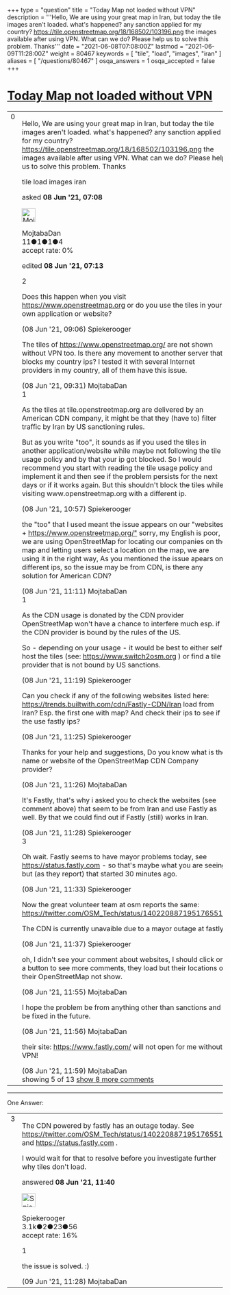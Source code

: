 +++
type = "question"
title = "Today Map not loaded without VPN"
description = '''Hello, We are using your great map in Iran, but today the tile images aren&#x27;t loaded. what&#x27;s happened? any sanction applied for my country? https://tile.openstreetmap.org/18/168502/103196.png the images available after using VPN. What can we do? Please help us to solve this problem. Thanks'''
date = "2021-06-08T07:08:00Z"
lastmod = "2021-06-09T11:28:00Z"
weight = 80467
keywords = [ "tile", "load", "images", "iran" ]
aliases = [ "/questions/80467" ]
osqa_answers = 1
osqa_accepted = false
+++

<div class="headNormal">

# [Today Map not loaded without VPN](/questions/80467/today-map-not-loaded-without-vpn)

</div>

<div id="main-body">

<div id="askform">

<table id="question-table" style="width:100%;">
<colgroup>
<col style="width: 50%" />
<col style="width: 50%" />
</colgroup>
<tbody>
<tr>
<td style="width: 30px; vertical-align: top"><div class="vote-buttons">
<span id="post-80467-upvote" class="ajax-command post-vote up" rel="nofollow" title="I like this post (click again to cancel)"> </span>
<div id="post-80467-score" class="post-score" title="current number of votes">
0
</div>
<span id="post-80467-downvote" class="ajax-command post-vote down" rel="nofollow" title="I dont like this post (click again to cancel)"> </span> <span id="favorite-mark" class="ajax-command favorite-mark" rel="nofollow" title="mark/unmark this question as favorite (click again to cancel)"> </span>
<div id="favorite-count" class="favorite-count">
&#10;</div>
</div></td>
<td><div id="item-right">
<div class="question-body">
<p>Hello, We are using your great map in Iran, but today the tile images aren't loaded. what's happened? any sanction applied for my country? <a href="https://tile.openstreetmap.org/18/168502/103196.png">https://tile.openstreetmap.org/18/168502/103196.png</a> the images available after using VPN. What can we do? Please help us to solve this problem. Thanks</p>
</div>
<div id="question-tags" class="tags-container tags">
<span class="post-tag tag-link-tile" rel="tag" title="see questions tagged &#39;tile&#39;">tile</span> <span class="post-tag tag-link-load" rel="tag" title="see questions tagged &#39;load&#39;">load</span> <span class="post-tag tag-link-images" rel="tag" title="see questions tagged &#39;images&#39;">images</span> <span class="post-tag tag-link-iran" rel="tag" title="see questions tagged &#39;iran&#39;">iran</span>
</div>
<div id="question-controls" class="post-controls">
&#10;</div>
<div class="post-update-info-container">
<div class="post-update-info post-update-info-user">
<p>asked <strong>08 Jun '21, 07:08</strong></p>
<img src="https://secure.gravatar.com/avatar/bd4bf5cabc5fd96613219d9fb86bedbe?s=32&amp;d=identicon&amp;r=g" class="gravatar" width="32" height="32" alt="MojtabaDan&#39;s gravatar image" />
<p><span>MojtabaDan</span><br />
<span class="score" title="11 reputation points">11</span><span title="1 badges"><span class="badge1">●</span><span class="badgecount">1</span></span><span title="1 badges"><span class="silver">●</span><span class="badgecount">1</span></span><span title="4 badges"><span class="bronze">●</span><span class="badgecount">4</span></span><br />
<span class="accept_rate" title="Rate of the user&#39;s accepted answers">accept rate:</span> <span title="MojtabaDan has no accepted answers">0%</span></p>
</div>
<div class="post-update-info post-update-info-edited">
<p><span> edited <strong>08 Jun '21, 07:13</strong> </span></p>
</div>
</div>
<div id="comments-container-80467" class="comments-container">
<span id="80472"></span>
<div id="comment-80472" class="comment">
<div id="post-80472-score" class="comment-score">
2
</div>
<div class="comment-text">
<p>Does this happen when you visit <a href="https://www.openstreetmap.org">https://www.openstreetmap.org</a> or do you use the tiles in your own application or website?</p>
</div>
<div id="comment-80472-info" class="comment-info">
<span class="comment-age">(08 Jun '21, 09:06)</span> <span class="comment-user userinfo">Spiekerooger</span>
</div>
</div>
<span id="80473"></span>
<div id="comment-80473" class="comment">
<div id="post-80473-score" class="comment-score">
&#10;</div>
<div class="comment-text">
<p>The tiles of <a href="https://www.openstreetmap.org/">https://www.openstreetmap.org/</a> are not shown without VPN too. Is there any movement to another server that blocks my country ips? I tested it with several Internet providers in my country, all of them have this issue.</p>
</div>
<div id="comment-80473-info" class="comment-info">
<span class="comment-age">(08 Jun '21, 09:31)</span> <span class="comment-user userinfo">MojtabaDan</span>
</div>
</div>
<span id="80474"></span>
<div id="comment-80474" class="comment">
<div id="post-80474-score" class="comment-score">
1
</div>
<div class="comment-text">
<p>As the tiles at tile.openstreetmap.org are delivered by an American CDN company, it might be that they (have to) filter traffic by Iran by US sanctioning rules.</p>
<p>But as you write "too", it sounds as if you used the tiles in another application/website while maybe not following the tile usage policy and by that your ip got blocked. So I would recommend you start with reading the tile usage policy and implement it and then see if the problem persists for the next days or if it works again. But this shouldn't block the tiles while visiting www.openstreetmap.org with a different ip.</p>
</div>
<div id="comment-80474-info" class="comment-info">
<span class="comment-age">(08 Jun '21, 10:57)</span> <span class="comment-user userinfo">Spiekerooger</span>
</div>
</div>
<span id="80475"></span>
<div id="comment-80475" class="comment not_top_scorer">
<div id="post-80475-score" class="comment-score">
&#10;</div>
<div class="comment-text">
<p>the "too" that I used meant the issue appears on our "websites + <a href="https://www.openstreetmap.org/">https://www.openstreetmap.org/"</a> sorry, my English is poor, we are using OpenStreetMap for locating our companies on the map and letting users select a location on the map, we are using it in the right way, As you mentioned the issue apears on different ips, so the issue may be from CDN, is there any solution for American CDN?</p>
</div>
<div id="comment-80475-info" class="comment-info">
<span class="comment-age">(08 Jun '21, 11:11)</span> <span class="comment-user userinfo">MojtabaDan</span>
</div>
</div>
<span id="80476"></span>
<div id="comment-80476" class="comment">
<div id="post-80476-score" class="comment-score">
1
</div>
<div class="comment-text">
<p>As the CDN usage is donated by the CDN provider OpenStreetMap won't have a chance to interfere much esp. if the CDN provider is bound by the rules of the US.</p>
<p>So - depending on your usage - it would be best to either self-host the tiles (see: <a href="https://www.switch2osm.org">https://www.switch2osm.org</a> ) or find a tile provider that is not bound by US sanctions.</p>
</div>
<div id="comment-80476-info" class="comment-info">
<span class="comment-age">(08 Jun '21, 11:19)</span> <span class="comment-user userinfo">Spiekerooger</span>
</div>
</div>
<span id="80477"></span>
<div id="comment-80477" class="comment not_top_scorer">
<div id="post-80477-score" class="comment-score">
&#10;</div>
<div class="comment-text">
<p>Can you check if any of the following websites listed here: <a href="https://trends.builtwith.com/cdn/Fastly-CDN/Iran">https://trends.builtwith.com/cdn/Fastly-CDN/Iran</a> load from Iran? Esp. the first one with map? And check their ips to see if the use fastly ips?</p>
</div>
<div id="comment-80477-info" class="comment-info">
<span class="comment-age">(08 Jun '21, 11:25)</span> <span class="comment-user userinfo">Spiekerooger</span>
</div>
</div>
<span id="80478"></span>
<div id="comment-80478" class="comment not_top_scorer">
<div id="post-80478-score" class="comment-score">
&#10;</div>
<div class="comment-text">
<p>Thanks for your help and suggestions, Do you know what is the name or website of the OpenStreetMap CDN Company provider?</p>
</div>
<div id="comment-80478-info" class="comment-info">
<span class="comment-age">(08 Jun '21, 11:26)</span> <span class="comment-user userinfo">MojtabaDan</span>
</div>
</div>
<span id="80479"></span>
<div id="comment-80479" class="comment not_top_scorer">
<div id="post-80479-score" class="comment-score">
&#10;</div>
<div class="comment-text">
<p>It's Fastly, that's why i asked you to check the websites (see comment above) that seem to be from Iran and use Fastly as well. By that we could find out if Fastly (still) works in Iran.</p>
</div>
<div id="comment-80479-info" class="comment-info">
<span class="comment-age">(08 Jun '21, 11:28)</span> <span class="comment-user userinfo">Spiekerooger</span>
</div>
</div>
<span id="80480"></span>
<div id="comment-80480" class="comment">
<div id="post-80480-score" class="comment-score">
3
</div>
<div class="comment-text">
<p>Oh wait. Fastly seems to have mayor problems today, see <a href="https://status.fastly.com">https://status.fastly.com</a> - so that's maybe what you are seeing but (as they report) that started 30 minutes ago.</p>
</div>
<div id="comment-80480-info" class="comment-info">
<span class="comment-age">(08 Jun '21, 11:33)</span> <span class="comment-user userinfo">Spiekerooger</span>
</div>
</div>
<span id="80481"></span>
<div id="comment-80481" class="comment not_top_scorer">
<div id="post-80481-score" class="comment-score">
&#10;</div>
<div class="comment-text">
<p>Now the great volunteer team at osm reports the same: <a href="https://twitter.com/OSM_Tech/status/1402208871951765510">https://twitter.com/OSM_Tech/status/1402208871951765510</a></p>
<p>The CDN is currently unavaible due to a mayor outage at fastly.</p>
</div>
<div id="comment-80481-info" class="comment-info">
<span class="comment-age">(08 Jun '21, 11:37)</span> <span class="comment-user userinfo">Spiekerooger</span>
</div>
</div>
<span id="80483"></span>
<div id="comment-80483" class="comment not_top_scorer">
<div id="post-80483-score" class="comment-score">
&#10;</div>
<div class="comment-text">
<p>oh, I didn't see your comment about websites, I should click on a button to see more comments, they load but their locations on their OpenStreetMap not show.</p>
</div>
<div id="comment-80483-info" class="comment-info">
<span class="comment-age">(08 Jun '21, 11:55)</span> <span class="comment-user userinfo">MojtabaDan</span>
</div>
</div>
<span id="80484"></span>
<div id="comment-80484" class="comment not_top_scorer">
<div id="post-80484-score" class="comment-score">
&#10;</div>
<div class="comment-text">
<p>I hope the problem be from anything other than sanctions and be fixed in the future.</p>
</div>
<div id="comment-80484-info" class="comment-info">
<span class="comment-age">(08 Jun '21, 11:56)</span> <span class="comment-user userinfo">MojtabaDan</span>
</div>
</div>
<span id="80485"></span>
<div id="comment-80485" class="comment not_top_scorer">
<div id="post-80485-score" class="comment-score">
&#10;</div>
<div class="comment-text">
<p>their site: <a href="https://www.fastly.com/">https://www.fastly.com/</a> will not open for me without VPN!</p>
</div>
<div id="comment-80485-info" class="comment-info">
<span class="comment-age">(08 Jun '21, 11:59)</span> <span class="comment-user userinfo">MojtabaDan</span>
</div>
</div>
</div>
<div id="comment-tools-80467" class="comment-tools">
<span class="comments-showing"> showing 5 of 13 </span> <a href="#" class="show-all-comments-link">show 8 more comments</a>
</div>
<div class="clear">
&#10;</div>
<div id="comment-80467-form-container" class="comment-form-container">
&#10;</div>
<div class="clear">
&#10;</div>
</div></td>
</tr>
</tbody>
</table>

------------------------------------------------------------------------

<div class="tabBar">

<span id="sort-top"></span>

<div class="headQuestions">

One Answer:

</div>

</div>

<span id="80482"></span>

<div id="answer-container-80482" class="answer">

<table style="width:100%;">
<colgroup>
<col style="width: 50%" />
<col style="width: 50%" />
</colgroup>
<tbody>
<tr>
<td style="width: 30px; vertical-align: top"><div class="vote-buttons">
<span id="post-80482-upvote" class="ajax-command post-vote up" rel="nofollow" title="I like this post (click again to cancel)"> </span>
<div id="post-80482-score" class="post-score" title="current number of votes">
3
</div>
<span id="post-80482-downvote" class="ajax-command post-vote down" rel="nofollow" title="I dont like this post (click again to cancel)"> </span>
</div></td>
<td><div class="item-right">
<div class="answer-body">
<p>The CDN powered by fastly has an outage today. See <a href="https://twitter.com/OSM_Tech/status/1402208871951765510">https://twitter.com/OSM_Tech/status/1402208871951765510</a> and <a href="https://status.fastly.com">https://status.fastly.com</a> .</p>
<p>I would wait for that to resolve before you investigate further why tiles don't load.</p>
</div>
<div class="answer-controls post-controls">
&#10;</div>
<div class="post-update-info-container">
<div class="post-update-info post-update-info-user">
<p>answered <strong>08 Jun '21, 11:40</strong></p>
<img src="https://secure.gravatar.com/avatar/e06ed329df6032df14b5639de4d64782?s=32&amp;d=identicon&amp;r=g" class="gravatar" width="32" height="32" alt="Spiekerooger&#39;s gravatar image" />
<p><span>Spiekerooger</span><br />
<span class="score" title="3148 reputation points"><span>3.1k</span></span><span title="2 badges"><span class="badge1">●</span><span class="badgecount">2</span></span><span title="23 badges"><span class="silver">●</span><span class="badgecount">23</span></span><span title="56 badges"><span class="bronze">●</span><span class="badgecount">56</span></span><br />
<span class="accept_rate" title="Rate of the user&#39;s accepted answers">accept rate:</span> <span title="Spiekerooger has 18 accepted answers">16%</span></p>
</div>
</div>
<div id="comments-container-80482" class="comments-container">
<span id="80503"></span>
<div id="comment-80503" class="comment">
<div id="post-80503-score" class="comment-score">
1
</div>
<div class="comment-text">
<p>the issue is solved. :)</p>
</div>
<div id="comment-80503-info" class="comment-info">
<span class="comment-age">(09 Jun '21, 11:28)</span> <span class="comment-user userinfo">MojtabaDan</span>
</div>
</div>
</div>
<div id="comment-tools-80482" class="comment-tools">
&#10;</div>
<div class="clear">
&#10;</div>
<div id="comment-80482-form-container" class="comment-form-container">
&#10;</div>
<div class="clear">
&#10;</div>
</div></td>
</tr>
</tbody>
</table>

</div>

<div class="paginator-container-left">

</div>

</div>

</div>

